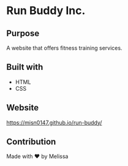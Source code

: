 # Run Buddy Inc. 

## Purpose
A website that offers fitness training services.

## Built with 
* HTML
* CSS

## Website
https://misn0147.github.io/run-buddy/

## Contribution
Made with ❤️ by Melissa
